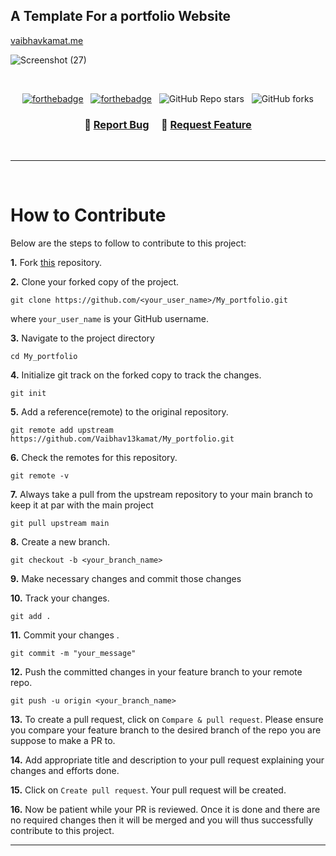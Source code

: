 ## A Template For a portfolio Website 
[vaibhavkamat.me](https://vaibhavkamat.me)

<!--![Screenshot (24)](https://user-images.githubusercontent.com/91717908/194021162-2f230e64-a7fb-40d3-b8ed-1cbeeae011e5.png) -->
![Screenshot (27)](https://user-images.githubusercontent.com/91717908/194218164-18c839d3-1b0f-4eaa-b505-3da70a7a1702.png)

<br/>

<center>

[![forthebadge](https://forthebadge.com/images/badges/built-with-love.svg)](https://forthebadge.com) &nbsp;
[![forthebadge](https://forthebadge.com/images/badges/open-source.svg)](https://forthebadge.com) &nbsp;
![GitHub Repo stars](https://img.shields.io/github/stars/Vaibhav13kamat/My_portfolio?color=red&logo=github&style=for-the-badge) &nbsp;
![GitHub forks](https://img.shields.io/github/forks/Vaibhav13kamat/My_portfolio?color=red&logo=github&style=for-the-badge)

</center>

<h3 align="center">
    🔹
    <a href="https://github.com/Vaibhav13kamat/My_portfolio/issues">Report Bug</a> &nbsp; &nbsp;
    🔹
    <a href="https://github.com/Vaibhav13kamat/My_portfolio/issues">Request Feature</a>
</h3>
<br>

***
<br>

# How to Contribute

Below are the steps to follow to contribute to this project:

**1.** Fork [this](https://github.com/Vaibhav13kamat/My_portfolio.git) repository.

**2.** Clone your forked copy of the project.

```
git clone https://github.com/<your_user_name>/My_portfolio.git
```

where `your_user_name` is your GitHub username.

**3.** Navigate to the project directory

```
cd My_portfolio
```
**4.** Initialize git track on the forked copy to track the changes.

```
git init
```

**5.** Add a reference(remote) to the original repository.

```
git remote add upstream https://github.com/Vaibhav13kamat/My_portfolio.git
```

**6.** Check the remotes for this repository.

```
git remote -v
```

**7.** Always take a pull from the upstream repository to your main branch to keep it at par with the main project

```
git pull upstream main
```

**8.** Create a new branch.

```
git checkout -b <your_branch_name>
```

**9.** Make necessary changes and commit those changes

**10.** Track your changes.

```
git add .
```

**11.** Commit your changes .

```
git commit -m "your_message"
```

**12.** Push the committed changes in your feature branch to your remote repo.

```
git push -u origin <your_branch_name>
```

**13.** To create a pull request, click on `Compare & pull request`. Please ensure you compare your feature branch to the desired branch of the repo you are suppose to make a PR to.

**14.** Add appropriate title and description to your pull request explaining your changes and efforts done.

**15.** Click on `Create pull request`. Your pull request will be created.

**16.** Now be patient while your PR is reviewed. Once it is done and there are no required changes then it will be merged and you will thus successfully contribute to this project.

***
